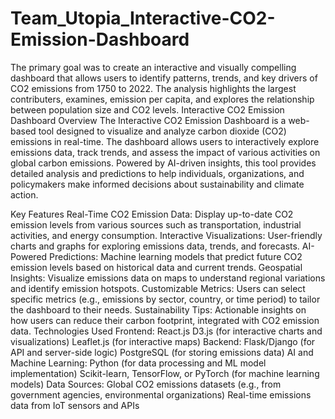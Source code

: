 # Team_Utopia_Interactive-CO2-Emission-Dashboard
The primary goal was to create an interactive and visually compelling dashboard that allows users to identify patterns, trends, and key drivers of CO2 emissions from 1750 to 2022. The analysis highlights the largest contributers, examines, emission per capita, and explores the relationship between population size and CO2 levels.
Interactive CO2 Emission Dashboard
Overview
The Interactive CO2 Emission Dashboard is a web-based tool designed to visualize and analyze carbon dioxide (CO2) emissions in real-time. The dashboard allows users to interactively explore emissions data, track trends, and assess the impact of various activities on global carbon emissions. Powered by AI-driven insights, this tool provides detailed analysis and predictions to help individuals, organizations, and policymakers make informed decisions about sustainability and climate action.

Key Features
Real-Time CO2 Emission Data: Display up-to-date CO2 emission levels from various sources such as transportation, industrial activities, and energy consumption.
Interactive Visualizations: User-friendly charts and graphs for exploring emissions data, trends, and forecasts.
AI-Powered Predictions: Machine learning models that predict future CO2 emission levels based on historical data and current trends.
Geospatial Insights: Visualize emissions data on maps to understand regional variations and identify emission hotspots.
Customizable Metrics: Users can select specific metrics (e.g., emissions by sector, country, or time period) to tailor the dashboard to their needs.
Sustainability Tips: Actionable insights on how users can reduce their carbon footprint, integrated with CO2 emission data.
Technologies Used
Frontend:
React.js
D3.js (for interactive charts and visualizations)
Leaflet.js (for interactive maps)
Backend:
Flask/Django (for API and server-side logic)
PostgreSQL (for storing emissions data)
AI and Machine Learning:
Python (for data processing and ML model implementation)
Scikit-learn, TensorFlow, or PyTorch (for machine learning models)
Data Sources:
Global CO2 emissions datasets (e.g., from government agencies, environmental organizations)
Real-time emissions data from IoT sensors and APIs 
